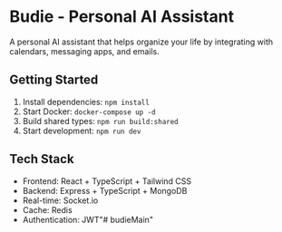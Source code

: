 # Budie - Personal AI Assistant

A personal AI assistant that helps organize your life by integrating with calendars, messaging apps, and emails.

## Getting Started

1. Install dependencies: `npm install`
2. Start Docker: `docker-compose up -d`
3. Build shared types: `npm run build:shared`
4. Start development: `npm run dev`

## Tech Stack

- Frontend: React + TypeScript + Tailwind CSS
- Backend: Express + TypeScript + MongoDB
- Real-time: Socket.io
- Cache: Redis
- Authentication: JWT"# budieMain" 
